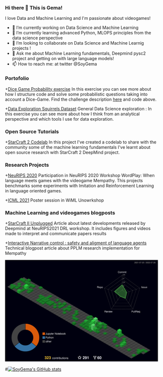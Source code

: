 ### Hi there 👋 This is Gema!

I love Data and Machine Learning and I'm passionate about videogames!

- 🔭 I’m currently working on Data Science and Machine Learning
- 🌱 I’m currently learning advanced Python, MLOPS principles from the data science perspective
- 👯 I’m looking to collaborate on Data Science and Machine Learnig projects !
- 💬 Ask me about Machine Learning fundamentals, Deepmind pysc2 project and getting on with large language models!
- 📫 How to reach me: at twitter @SoyGema

### Portofolio
+[Dice Game Probability exercise](https://github.com/SoyGema/Portfolio/blob/main/DataExploration/Dice_Game_Probability.ipynb) In this exercise you can see more about how I structure code and solve some probabilistic questions taking into account a Dice-Game. Find the challenge description [here](https://github.com/SoyGema/Portfolio/blob/main/DataExploration/README.md) and code above.

+[Data Exploration Squirrels Dataset](https://github.com/SoyGema/Portfolio/blob/main/DataExploration/Exploratory%20Analysis.ipynb) General Data Science exploration : In this exercise you can see more about how I think from an analytical perspective and which tools I use for data exploration.

### Open Source Tutorials

+[StarCraft 2 Codelab](https://soygema.github.io/starcraftII_machine_learning/#0) In this project I've created a codelab to share with the community some of the machine learning fundamentals I've learnt about open source research with StarCraft 2 DeepMind project. 

### Research Projects

+[NeuRIPS 2020](https://wordplay-workshop.github.io/modern/assets/pdfs/2.pdf) Participation in NeuRIPS 2020 Workshop WordPlay: When language meets games with the videogame Mempathy. This projects benchmarks some experiments with Imitation and Reinforcement Learning in language oriented games.

+[ICML 2021](https://docs.google.com/presentation/d/1iATyd80yYMKoV-WPzV0_hYntYbpwvlZS/edit?usp=sharing&ouid=109726716116488916327&rtpof=true&sd=true) Poster session in WiML Unowrkshop 

### Machine Learning and videogames blogposts

+[StarCraft II Unplugged](https://medium.com/p/1c9192fc03b) Article about latest developments released by Deepmind at NeuRIPS2021 DRL workshop. It includes figures and videos made to interpret and communicate papers results

+[Interactive Narrative control : safety and aligment of language agents](https://medium.com/p/2be8eb7636a9) Technical blogpost article about PPLM research implementation for Mempathy

![](./profile-3d-contrib/profile-night-green.svg)


#[![SoyGema's GitHub stats](https://github-readme-stats.vercel.app/api?username=SoyGema)](https://github.com/SoyGema/github-readme-stats)
